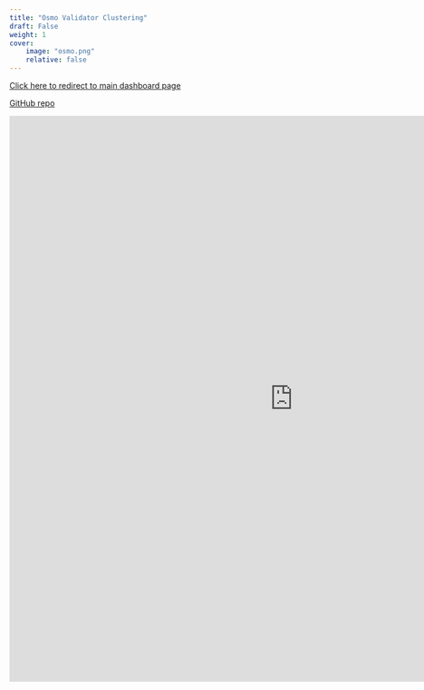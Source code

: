 ```yaml
---
title: "Osmo Validator Clustering"
draft: False
weight: 1
cover:
    image: "osmo.png"
    relative: false
---
```


[Click here to redirect to main dashboard page](https://justintzeji-osmo-prop-streamlit-run-yqvlqt.streamlitapp.com)

[GitHub repo](https://github.com/JustinTzeJi/osmo-prop)

<iframe src="https://justintzeji-osmo-prop-streamlit-run-yqvlqt.streamlitapp.com/?embedded=true" width="1000" height="1000" frameBorder="0">Your browser does not load iframe</iframe>